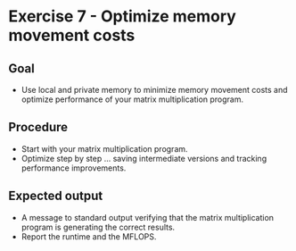 Exercise 7 - Optimize memory movement costs
===========================================

Goal
----
* Use local and private memory to minimize memory movement costs and optimize performance of your matrix multiplication program.

Procedure
---------
* Start with your matrix multiplication program.
* Optimize step by step ... saving intermediate versions and tracking performance improvements.

Expected output
---------------
* A message to standard output verifying that the matrix multiplication program is generating the correct results.
* Report the runtime and the MFLOPS.
